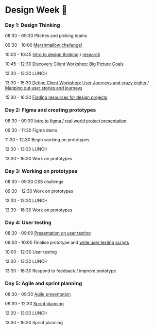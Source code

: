 # Design Week 🎨

### Day 1: Design Thinking

08:30 - 09:30 Pitches and picking teams

09:30 - 10:00 [Marshmallow challenge!](https://www.youtube.com/watch?v=BLWqjWXkTjQ)

10:00 - 10:45 [Intro to design thinking](https://docs.google.com/presentation/d/1R5oPzEO8KkuKlhJdSBP4zmLJCuSJO3lnrlnnccoOrM0/edit?usp=sharing) / [research](./research.md)

10:45 - 12:30 [Discovery Client Workshop: Big Picture Goals](https://docs.google.com/presentation/d/1G2T9D1J1-5gsS-fWjyfLU1vyST73qOrnCZ-IjCUHsJ4/edit?usp=sharing)

12:30 - 13:30 LUNCH

13:30 - 15:30 [Define Client Workshop: User Journeys and crazy eights](https://docs.google.com/presentation/d/1YQHd8zVobyNCMx36Cvzq0FOSNLsTXyy1dwpBIdfYvWM/edit#slide=id.g26a95a14fb_0_0) / [Mapping out user stories and journeys](https://docs.google.com/presentation/d/1JWVDThFGPnLyM5Dmw5hpN_6v87gHaj8_djWh1maTrBg/edit?usp=sharing)

15:30 - 16:30 [Finding resources for design projects](./pdf-resources/design-resources.pdf)

### Day 2: Figma and creating prototypes

08:30 - 09:30 [Intro to figma / real world project presentation](./real-world-demo.md)

09:30 - 11:30 Figma demo

11:30 - 12:30 Begin working on prototypes

12:30 - 13:30 LUNCH

13:30 - 16:30 Work on prototypes

### Day 3: Working on prototypes

08:30 - 09:30 CSS challenge

09:30 - 12:30 Work on prototypes

12:30 - 13:30 LUNCH

13:30 - 16:30 Work on prototypes

### Day 4: User testing

08:30 - 09:00 [Presentation on user testing](./pdf-resources/user-testing.pdf)

09:00 - 10:00 Finalise prototype and [write user testing scripts](https://github.com/foundersandcoders/master-reference/blob/master/coursebook/weeks-10-12/user-testing.md#3-test-day-pre-test)

10:00 - 12:30 User testing

12:30 - 13:30 LUNCH

13:30 - 16:30 Respond to feedback / improve prototype

### Day 5: Agile and sprint planning

08:30 - 09:30 [Agile presentation](https://docs.google.com/presentation/d/1W0X8XRzGQQgGhiUb5uR7Kl0yDux-5Qs5rwc32r6oHzY/edit#slide=id.gcb9a0b074_1_0)

09:30 - 12:30 [Sprint planning](https://www.notion.so/Sprint-planning-Gitflow-0335e9a797e24a75af265166c402d9b6)

12:30 - 13:30 LUNCH

13:30 - 16:30 Sprint planning
